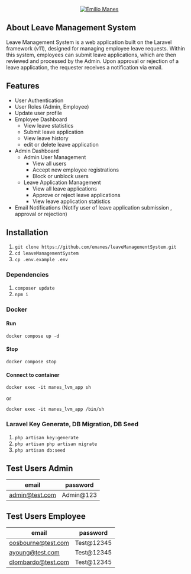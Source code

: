 <p align="center">
    <a href="https://github.com/emanes" target="_blank">
        <img src="https://avatars.githubusercontent.com/u/14974544?v2" alt="Emilio Manes">
    </a>
</p>

## About Leave Management System
Leave Management System is a web application built on the Laravel framework (v11), designed for managing employee leave requests. Within this system, employees can submit leave applications, which are then reviewed and processed by the Admin. Upon approval or rejection of a leave application, the requester receives a notification via email.

## Features

- User Authentication
- User Roles (Admin, Employee)
- Update user profile
- Employee Dashboard 
  - View leave statistics
  - Submit leave application
  - View leave history
  - edit or delete leave application
- Admin Dashboard
  - Admin User Management
      - View all users
      - Accept new employee registrations
      - Block or unblock users
  - Leave Application Management
    - View all leave applications
    - Approve or reject leave applications
    - View leave application statistics
- Email Notifications
  (Notify user of leave application submission , approval or rejection)
    
## Installation

1. `git clone https://github.com/emanes/leaveManagementSystem.git`
2. `cd leaveManagementSystem`
3. `cp .env.example .env`


### Dependencies

1. `composer update`
2. `npm i`

### Docker
#### Run
```
docker compose up -d
```
#### Stop
```
docker compose stop
```
#### Connect to container
```
docker exec -it manes_lvm_app sh
```
or
```
docker exec -it manes_lvm_app /bin/sh
```

### Laravel Key Generate, DB Migration, DB Seed
1. `php artisan key:generate`
2. `php artisan php artisan migrate`
3. `php artisan db:seed`


## Test Users Admin
email               | password
-----------------   |---------
admin@test.com   | Admin@123

## Test Users Employee
email               | password
-----------------   |---------
oosbourne@test.com     | Test@12345
ayoung@test.com     | Test@12345 
dlombardo@test.com     | Test@12345

